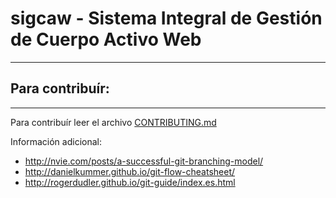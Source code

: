 # sigcaw - Sistema Integral de Gestión de Cuerpo Activo Web
-----------------------------------------------------------

## Para contribuír:
-------------------
Para contribuír leer el archivo [CONTRIBUTING.md](https://github.com/bvsf/sigcaw/blob/develop/CONTRIBUTING.md)

Información adicional:
* http://nvie.com/posts/a-successful-git-branching-model/
* http://danielkummer.github.io/git-flow-cheatsheet/
* http://rogerdudler.github.io/git-guide/index.es.html


